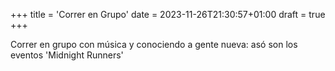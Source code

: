 +++
title = 'Correr en Grupo'
date = 2023-11-26T21:30:57+01:00
draft = true
+++

Correr en grupo con música y conociendo a gente nueva: asó son los eventos 'Midnight Runners'
